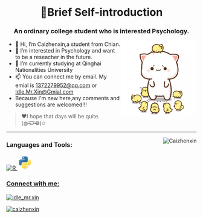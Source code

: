 <h1 align="center">👀Brief Self-introduction</h1>
<h3 align="center">An ordinary college student who is interested Psychology.</h3>
<img src="https://github.com/Caizhenxin/Caizhenxin/blob/main/%E5%BE%AE%E4%BF%A1%E5%9B%BE%E7%89%87_20231026104850.jpg" width = "200" height = "200" align="right">

- 👋 Hi, I’m Caizhenxin,a student from Chian.
- 👀 I’m interested in Psychology and want to be a reseacher in the future.
- 🌱 I’m currently studying at Qinghai Nationalities University
- 📫 You can connect me by email. My emial is 1372279952@qq.com or Idle.Mr.Xin@Gmial.com
- Because I'm new here,any comments and suggestions are welcomed!!!
> ❤️I hope that days will be quite.(◍˃̶ᗜ˂̶◍)✩ 

---
<img align="right" src="https://github-readme-stats.vercel.app/api?username=Caizhenxin&show_icons=true&locale=en" alt="Caizhenxin" />

<h3 align="left">Languages and Tools:</h3>
<p align="left"> 
  <a href="https://cloud.r-project.org/" target="_blank" rel="noreferrer"> 
    <img src="https://cloud.r-project.org/Rlogo.svg" alt="R" width="40" height="40"/>
  <a href="https://www.python.org" target="_blank" rel="noreferrer"> 
    <img src="https://raw.githubusercontent.com/devicons/devicon/master/icons/python/python-original.svg" alt="python" width="40" height="40"/>

<h3 align="left">Connect with me:</h3>
<p align="left">
  <a href="https://mail.google.com/" target="blank">
    <img align="center" src="https://ssl.gstatic.com/ui/v1/icons/mail/rfr/logo_gmail_lockup_default_2x_r5.png" alt="idle_mr.xin" height="30" width="70" />
  </a>
</p>

<p align="left">
  <a href="https://github.com/ryo-ma/github-profile-trophy">
    <img src="https://github-profile-trophy.vercel.app/?username=caizhenxin" alt="caizhenxin" />
  </a>
</p>






<!---
Caizhenxin/Caizhenxin is a ✨ special ✨ repository because its `README.md` (this file) appears on your GitHub profile.
You can click the Preview link to take a look at your changes.
--->
